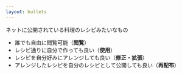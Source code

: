 ```yaml
---
layout: bullets
---
```


ネットに公開されている料理のレシピみたいなもの

- 誰でも自由に閲覧可能（<b class="underline decoration-green-500">閲覧</b>）
- レシピ通りに自分で作っても良い（<b class="underline decoration-green-500">使用</b>）
- レシピを自分好みにアレンジしても良い（<b class="underline decoration-green-500">修正・拡張</b>）
- アレンジしたレシピを自分のレシピとして公開しても良い（<b class="underline decoration-green-500">再配布</b>）